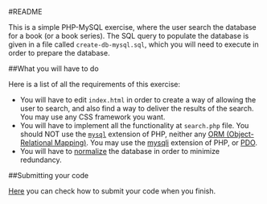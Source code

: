 #README

This is a simple PHP-MySQL exercise, where the user search the database for a book (or a book series). The SQL query to populate the database is given in a file called `create-db-mysql.sql`, which you will need to execute in order to prepare the database.

##What you will have to do

Here is a list of all the requirements of this exercise:
- You will have to edit `index.html` in order to create a way of allowing the user to search, and also find a way to deliver the results of the search. You may use any CSS framework you want.
- You will have to implement all the functionality at `search.php` file. You should NOT use the [`mysql`](http://php.net/manual/en/book.mysql.php) extension of PHP, neither any [ORM (Object-Relational Mapping)](http://en.wikipedia.org/wiki/Object-relational_mapping). You may use the [mysqli](http://php.net/manual/en/book.mysqli.php) extension of PHP, or [PDO](http://php.net/manual/en/book.pdo.php).
- You will have to [normalize](http://en.wikipedia.org/wiki/Database_normalization) the database in order to minimize redundancy.

##Submitting your code

[Here](https://github.com/thingslab/Challenges#submitting-your-code) you can check how to submit your code when you finish.